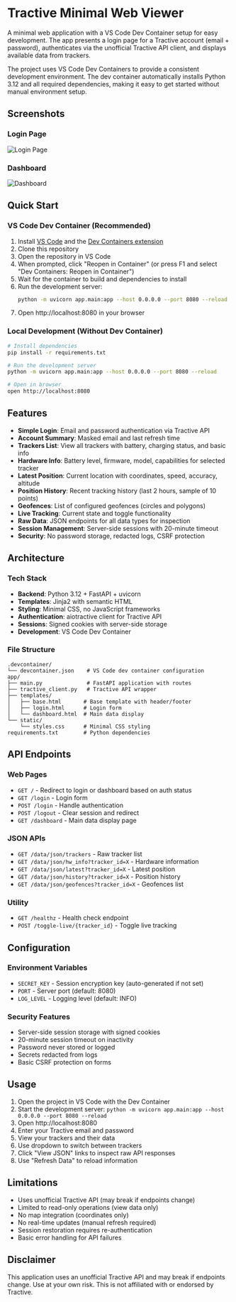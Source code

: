 # Tractive Minimal Web Viewer

A minimal web application with a VS Code Dev Container setup for easy development. The app presents a login page for a Tractive account (email + password), authenticates via the unofficial Tractive API client, and displays available data from trackers.

The project uses VS Code Dev Containers to provide a consistent development environment. The dev container automatically installs Python 3.12 and all required dependencies, making it easy to get started without manual environment setup.

## Screenshots

### Login Page
![Login Page](https://github.com/user-attachments/assets/5370e477-a801-45ff-8670-b8c0eebd4d62)

### Dashboard
![Dashboard](https://github.com/user-attachments/assets/fea879f3-c7c4-4b62-90ca-444a190b0f0b)

## Quick Start

### VS Code Dev Container (Recommended)

1. Install [VS Code](https://code.visualstudio.com/) and the [Dev Containers extension](https://marketplace.visualstudio.com/items?itemName=ms-vscode-remote.remote-containers)
2. Clone this repository
3. Open the repository in VS Code
4. When prompted, click "Reopen in Container" (or press F1 and select "Dev Containers: Reopen in Container")
5. Wait for the container to build and dependencies to install
6. Run the development server:
   ```bash
   python -m uvicorn app.main:app --host 0.0.0.0 --port 8080 --reload
   ```
7. Open http://localhost:8080 in your browser

### Local Development (Without Dev Container)

```bash
# Install dependencies
pip install -r requirements.txt

# Run the development server
python -m uvicorn app.main:app --host 0.0.0.0 --port 8080 --reload

# Open in browser
open http://localhost:8080
```

## Features

- **Simple Login**: Email and password authentication via Tractive API
- **Account Summary**: Masked email and last refresh time
- **Trackers List**: View all trackers with battery, charging status, and basic info
- **Hardware Info**: Battery level, firmware, model, capabilities for selected tracker
- **Latest Position**: Current location with coordinates, speed, accuracy, altitude
- **Position History**: Recent tracking history (last 2 hours, sample of 10 points)
- **Geofences**: List of configured geofences (circles and polygons)
- **Live Tracking**: Current state and toggle functionality
- **Raw Data**: JSON endpoints for all data types for inspection
- **Session Management**: Server-side sessions with 20-minute timeout
- **Security**: No password storage, redacted logs, CSRF protection

## Architecture

### Tech Stack
- **Backend**: Python 3.12 + FastAPI + uvicorn
- **Templates**: Jinja2 with semantic HTML
- **Styling**: Minimal CSS, no JavaScript frameworks
- **Authentication**: aiotractive client for Tractive API
- **Sessions**: Signed cookies with server-side storage
- **Development**: VS Code Dev Container

### File Structure
```
.devcontainer/
└── devcontainer.json    # VS Code dev container configuration
app/
├── main.py              # FastAPI application with routes
├── tractive_client.py   # Tractive API wrapper
├── templates/
│   ├── base.html       # Base template with header/footer
│   ├── login.html      # Login form
│   └── dashboard.html  # Main data display
└── static/
    └── styles.css      # Minimal CSS styling
requirements.txt        # Python dependencies
```

## API Endpoints

### Web Pages
- `GET /` - Redirect to login or dashboard based on auth status
- `GET /login` - Login form
- `POST /login` - Handle authentication
- `POST /logout` - Clear session and redirect
- `GET /dashboard` - Main data display page

### JSON APIs  
- `GET /data/json/trackers` - Raw tracker list
- `GET /data/json/hw_info?tracker_id=X` - Hardware information
- `GET /data/json/latest?tracker_id=X` - Latest position
- `GET /data/json/history?tracker_id=X` - Position history
- `GET /data/json/geofences?tracker_id=X` - Geofences list

### Utility
- `GET /healthz` - Health check endpoint
- `POST /toggle-live/{tracker_id}` - Toggle live tracking

## Configuration

### Environment Variables
- `SECRET_KEY` - Session encryption key (auto-generated if not set)
- `PORT` - Server port (default: 8080)
- `LOG_LEVEL` - Logging level (default: INFO)

### Security Features
- Server-side session storage with signed cookies
- 20-minute session timeout on inactivity
- Password never stored or logged
- Secrets redacted from logs
- Basic CSRF protection on forms

## Usage

1. Open the project in VS Code with the Dev Container
2. Start the development server: `python -m uvicorn app.main:app --host 0.0.0.0 --port 8080 --reload`
3. Open http://localhost:8080
4. Enter your Tractive email and password
5. View your trackers and their data
6. Use dropdown to switch between trackers
7. Click "View JSON" links to inspect raw API responses
8. Use "Refresh Data" to reload information

## Limitations

- Uses unofficial Tractive API (may break if endpoints change)
- Limited to read-only operations (view data only)
- No map integration (coordinates only)
- No real-time updates (manual refresh required)
- Session restoration requires re-authentication
- Basic error handling for API failures

## Disclaimer

This application uses an unofficial Tractive API and may break if endpoints change. Use at your own risk. This is not affiliated with or endorsed by Tractive.